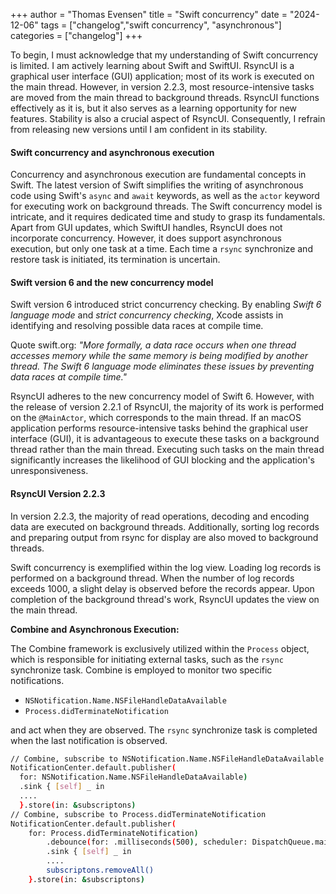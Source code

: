 +++
author = "Thomas Evensen"
title = "Swift concurrency"
date = "2024-12-06"
tags = ["changelog","swift concurrency", "asynchronous"]
categories = ["changelog"]
+++

To begin, I must acknowledge that my understanding of Swift concurrency is limited. I am actively learning about Swift and SwiftUI. RsyncUI is a graphical
user interface (GUI) application; most of its work is executed on the main thread. However, in version 2.2.3, most resource-intensive tasks are moved from
the main thread to background threads. RsyncUI functions effectively as it is, but it also serves as a learning opportunity for new features.
Stability is also a crucial aspect of RsyncUI. Consequently, I refrain from releasing new versions until I am confident in its stability.

#### Swift concurrency and asynchronous execution

Concurrency and asynchronous execution are fundamental concepts in Swift. The latest version of Swift simplifies the writing of asynchronous code
using Swift's `async` and `await` keywords, as well as the `actor` keyword for executing work on background threads. The Swift concurrency model is
intricate, and it requires dedicated time and study to grasp its fundamentals. Apart from GUI updates, which SwiftUI handles, RsyncUI does not
incorporate concurrency. However, it does support asynchronous execution, but only one task at a time. Each time a `rsync` synchronize and restore task is
initiated, its termination is uncertain.

#### Swift version 6 and the new concurrency model

Swift version 6 introduced strict concurrency checking. By enabling *Swift 6 language mode*  and *strict concurrency checking*, Xcode assists
in identifying and resolving possible data races at compile time.

Quote swift.org: *"More formally, a data race occurs when one thread accesses memory while the same memory is being modified by another thread.
The Swift 6 language mode eliminates these issues by preventing data races at compile time."*

RsyncUI adheres to the new concurrency model of Swift 6. However, with the release of version 2.2.1 of RsyncUI, the majority of its work is performed on
the `@MainActor`, which corresponds to the main thread. If an macOS application performs resource-intensive tasks behind the graphical user interface (GUI),
it is advantageous to execute these tasks on a background thread rather than the main thread. Executing such tasks on the main thread significantly
increases the likelihood of GUI blocking and the application's unresponsiveness.


#### RsyncUI Version 2.2.3

In version 2.2.3, the majority of read operations, decoding and encoding data are executed on background threads.
Additionally, sorting log records and preparing output from rsync for display are also moved to background threads.

Swift concurrency is exemplified within the log view. Loading log records is performed on a background thread. When the
number of log records exceeds 1000, a slight delay is observed before the records appear. Upon completion of the background
thread's work, RsyncUI updates the view on the main thread.

**Combine and Asynchronous Execution:**

The Combine framework is exclusively utilized within the `Process` object, which is responsible for initiating external tasks,
such as the `rsync` synchronize task. Combine is employed to monitor two specific notifications.

- `NSNotification.Name.NSFileHandleDataAvailable`
- `Process.didTerminateNotification`

and act when they are observed. The `rsync` synchronize task is completed when the last notification is observed.

```bash
// Combine, subscribe to NSNotification.Name.NSFileHandleDataAvailable
NotificationCenter.default.publisher(
  for: NSNotification.Name.NSFileHandleDataAvailable)
  .sink { [self] _ in
  ....
  }.store(in: &subscriptons)
// Combine, subscribe to Process.didTerminateNotification
NotificationCenter.default.publisher(
    for: Process.didTerminateNotification)
        .debounce(for: .milliseconds(500), scheduler: DispatchQueue.main)
        .sink { [self] _ in
        ....
        subscriptons.removeAll()
    }.store(in: &subscriptons)
```
